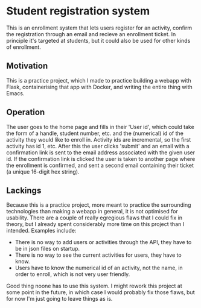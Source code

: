 # Student registration system
This is an enrollment system that lets users register for an activity, confirm the registration through an email and recieve an enrollment ticket. In principle it's targeted at students, but it could also be used for other kinds of enrollment.

## Motivation
This is a practice project, which I made to practice building a webapp with Flask, containerising that app with Docker, and writing the entire thing with Emacs.

## Operation
The user goes to the home page and fills in their 'User id', which could take the form of a handle, student number, etc. and the (numerical) id of the activity they would like to enroll in. Activity ids are incremental, so the first activity has id 1, etc. After this the user clicks 'submit' and an email with a confirmation link is sent to the email address associated with the given user id. If the confirmation link is clicked the user is taken to another page where the enrollment is confirmed, and sent a second email containing their ticket (a unique 16-digit hex string).

## Lackings
Because this is a practice project, more meant to practice the surrounding technologies than making a webapp in general, it is not optimised for usability. There are a couple of really egregious flaws that I could fix in theory, but I already spent considerably more time on this project than I intended. Examples include:

* There is no way to add users or activities through the API, they have to be in json files on startup.
* There is no way to see the current activities for users, they have to know.
* Users have to know the numerical id of an activity, not the name, in order to enroll, which is not very user friendly.

Good thing noone has to use this system. I might rework this project at some point in the future, in which case I would probably fix those flaws, but for now I'm just going to leave things as is.
